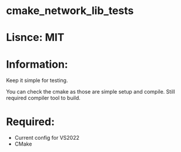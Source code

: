 # cmake_network_lib_tests

# Lisnce: MIT

# Information:
  Keep it simple for testing.
  
  You can check the cmake as those are simple setup and compile. Still required compiler tool to build.
  
# Required:
 * Current config for VS2022
 * CMake
 